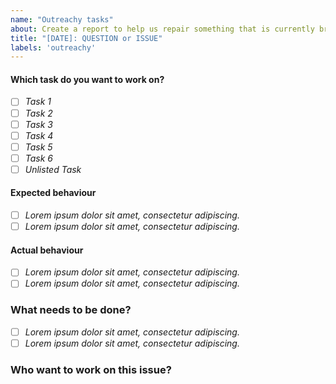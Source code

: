 ```yaml
---
name: "Outreachy tasks"
about: Create a report to help us repair something that is currently broken
title: "[DATE]: QUESTION or ISSUE"
labels: 'outreachy'
---
```

<!-- Use this template to complete tasks in the OSCSA Website. 
This template was taken from the [Turing Way](https://github.com/alan-turing-institute/the-turing-way/blob/main/.github/ISSUE_TEMPLATE/bug_report.md?plain=1)
 -->
 
 
#### Which task do you want to work on? 

<!-- 

pick and choose one task only please, for example 3.2 only

#### **Task 2**
Add a drop-down for About us. In the dropdown, we want to add

- **2.1** Who are we?
This will direct you to the same about us page on the website
- **2.2** Code of Conduct
This will direct you to a new subpage with [the code of conduct](https://github.com/Open-Science-Community-Saudi-Arabia/MOOCs/blob/main/CODE_OF_CONDUCT.md)

#### **Task 3**

We need to add an events subpage where we can link our events in [Zenodo](https://zenodo.org/communities/1231231664/?page=1&size=20). 

- **3.1** Add this to the nav bar 
- **3.2** Add three cards with each event, title, name of the speaker, and language.
- **3.3** Each card should direct you to a subpage with a description of the event, speaker, language and a link to the slides from Zenodo

Make sure it's reflected on both the Arabic and English pages. 
> You don't need to know Arabic; there will be another intern who will be helping with Arabic. but use Google translate for the demo and submit a PR.
-->

- [ ] *Task 1*
- [ ] *Task 2*
- [ ] *Task 3*
- [ ] *Task 4*
- [ ] *Task 5*
- [ ] *Task 6*
- [ ] *Unlisted Task*

#### Expected behaviour
<!-- Tell us what you thought would happen. 
We suggest using bullets (indicated by * or -) or checkboxes [ ] (filled checkbox [x]) here -->

- [ ] *Lorem ipsum dolor sit amet, consectetur adipiscing.*
- [ ] *Lorem ipsum dolor sit amet, consectetur adipiscing.*

#### Actual behaviour
<!-- Tell us what actually happens. 
We suggest using bullets (indicated by * or -) or checkboxes [ ] (filled checkbox [x]) here -->

- [ ] *Lorem ipsum dolor sit amet, consectetur adipiscing.*
- [ ] *Lorem ipsum dolor sit amet, consectetur adipiscing.*

### What needs to be done?

<!-- We suggest using bullets (indicated by * or -) and filled checkboxes [x] here -->

- [ ] *Lorem ipsum dolor sit amet, consectetur adipiscing.*
- [ ] *Lorem ipsum dolor sit amet, consectetur adipiscing.*

### Who want to work on this issue?

<!-- Please indicate if you wants to be assigned to the issue -->
